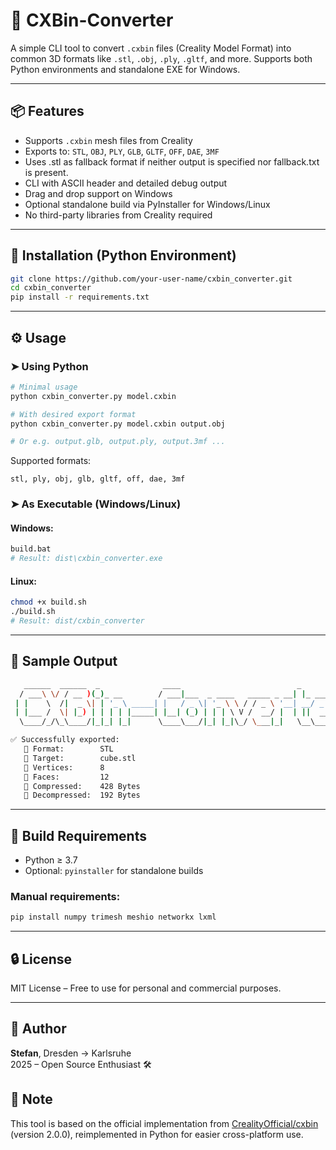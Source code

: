 # 🧊 CXBin-Converter

A simple CLI tool to convert `.cxbin` files (Creality Model Format) into common 3D formats like `.stl`, `.obj`, `.ply`, `.gltf`, and more. Supports both Python environments and standalone EXE for Windows.

---

## 📦 Features

- Supports `.cxbin` mesh files from Creality
- Exports to: `STL`, `OBJ`, `PLY`, `GLB`, `GLTF`, `OFF`, `DAE`, `3MF`
- Uses .stl as fallback format if neither output is specified nor fallback.txt is present.
- CLI with ASCII header and detailed debug output
- Drag and drop support on Windows
- Optional standalone build via PyInstaller for Windows/Linux
- No third-party libraries from Creality required

---

## 🚀 Installation (Python Environment)

```bash
git clone https://github.com/your-user-name/cxbin_converter.git
cd cxbin_converter
pip install -r requirements.txt
```

---

## ⚙️ Usage

### ➤ Using Python

```bash
# Minimal usage
python cxbin_converter.py model.cxbin

# With desired export format
python cxbin_converter.py model.cxbin output.obj

# Or e.g. output.glb, output.ply, output.3mf ...
```

Supported formats:
```
stl, ply, obj, glb, gltf, off, dae, 3mf
```

### ➤ As Executable (Windows/Linux)

#### Windows:
```bash
build.bat
# Result: dist\cxbin_converter.exe
```

#### Linux:
```bash
chmod +x build.sh
./build.sh
# Result: dist/cxbin_converter
```

---

## 🧪 Sample Output

```bash
   ______  ______  _              ____                          _            
  / ___\ \/ / __ )(_)_ __        / ___|___  _ ____   _____ _ __| |_ ___ _ __ 
 | |    \  /|  _ \| | '_ \ _____| |   / _ \| '_ \ \ / / _ \ '__| __/ _ \ '__|
 | |___ /  \| |_) | | | | |_____| |__| (_) | | | \ V /  __/ |  | ||  __/ |   
  \____/_/\_\____/|_|_| |_|      \____\___/|_| |_|\_/ \___|_|   \__\___|_|   

✅ Successfully exported:
   🔸 Format:        STL
   🔸 Target:        cube.stl
   🔸 Vertices:      8
   🔸 Faces:         12
   🔸 Compressed:    428 Bytes
   🔸 Decompressed:  192 Bytes
```

---

## 🔧 Build Requirements

- Python ≥ 3.7
- Optional: `pyinstaller` for standalone builds

### Manual requirements:
```bash
pip install numpy trimesh meshio networkx lxml
```

---

## 🔒 License

MIT License – Free to use for personal and commercial purposes.

---

## 👤 Author

**Stefan**, Dresden → Karlsruhe  
2025 – Open Source Enthusiast 🛠️

## 🧠 Note

This tool is based on the official implementation from [CrealityOfficial/cxbin](https://github.com/CrealityOfficial/cxbin/tree/version-2.0.0) (version 2.0.0), reimplemented in Python for easier cross-platform use.


